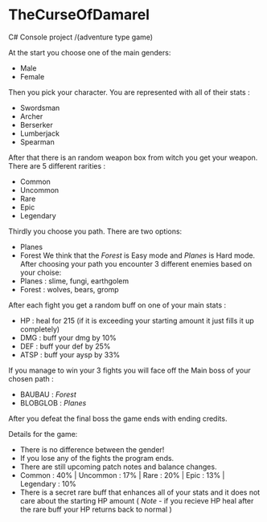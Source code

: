 # TheCurseOfDamarel
C# Console project /(adventure type game)

At the start you choose one of the main genders:
- Male
- Female

Then you pick your character. You are represented with all of their stats :
- Swordsman
- Archer
- Berserker
- Lumberjack
- Spearman

After that there is an random weapon box from witch you get your weapon.
There are 5 different rarities :
- Common
- Uncommon
- Rare
- Epic
- Legendary 

Thirdly you choose you path. There are two options:
- Planes
- Forest
We think that the *Forest* is Easy mode and *Planes* is Hard mode.
After choosing your path you encounter 3 different enemies based on your choise:
- Planes : slime, fungi, earthgolem
- Forest : wolves, bears, gromp

After each fight you get a random buff on one of your main stats :
- HP : heal for 215 (if it is exceeding your starting amount it just fills it up completely)
- DMG : buff your dmg by 10%
- DEF : buff your def by 25%
- ATSP : buff your aysp by 33%

If you manage to win your 3 fights you will face off the Main boss of your chosen path :
- BAUBAU : *Forest*
- BLOBGLOB : *Planes*

After you defeat the final boss the game ends with ending credits.

Details for the game: 
- There is no difference between the gender!
- If you lose any of the fights the program ends.
- There are still upcoming patch notes and balance changes.
- Common : 40% | Uncommon : 17% | Rare : 20% | Epic : 13% | Legendary : 10%
- There is a secret rare buff that enhances all of your stats and it does not care about the starting HP amount ( *Note* - if you recieve HP heal after the rare buff your HP returns back to normal )
